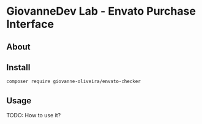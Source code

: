 # GiovanneDev Lab - Envato Purchase Interface



## About



## Install
```bash
composer require giovanne-oliveira/envato-checker
```

## Usage

TODO: How to use it?
